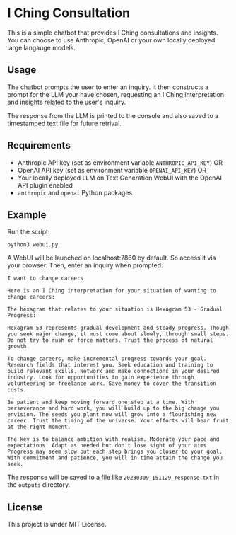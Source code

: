 # I Ching Consultation

This is a simple chatbot that provides I Ching consultations and insights. You can choose to use Anthropic, OpenAI or your own locally deployed large langauge models. 

## Usage

The chatbot prompts the user to enter an inquiry. It then constructs a prompt for the LLM your have chosen, requesting an I Ching interpretation and insights related to the user's inquiry. 

The response from the LLM is printed to the console and also saved to a timestamped text file for future retrival.

## Requirements

- Anthropic API key (set as environment variable `ANTHROPIC_API_KEY`) OR
- OpenAI API key (set as environment variable `OPENAI_API_KEY`) OR
- Your locally deployed LLM on Text Generation WebUI with the OpenAI API plugin enabled
- `anthropic` and `openai` Python packages

## Example

Run the script:
```
python3 webui.py
```
A WebUI will be launched on localhost:7860 by default. So access it via your browser.
Then, enter an inquiry when prompted:

```
I want to change careers

```
```
Here is an I Ching interpretation for your situation of wanting to change careers:

The hexagram that relates to your situation is Hexagram 53 - Gradual Progress:

Hexagram 53 represents gradual development and steady progress. Though you seek major change, it must come about slowly, through small steps. Do not try to rush or force matters. Trust the process of natural growth.

To change careers, make incremental progress towards your goal. Research fields that interest you. Seek education and training to build relevant skills. Network and make connections in your desired industry. Look for opportunities to gain experience through volunteering or freelance work. Save money to cover the transition costs.

Be patient and keep moving forward one step at a time. With perseverance and hard work, you will build up to the big change you envision. The seeds you plant now will grow into a flourishing new career. Trust the timing of the universe. Your efforts will bear fruit at the right moment.

The key is to balance ambition with realism. Moderate your pace and expectations. Adapt as needed but don't lose sight of your aims. Progress may seem slow but each step brings you closer to your goal. With commitment and patience, you will in time attain the change you seek.

```
The response will be saved to a file like `20230309_151129_response.txt` in the `outputs` directory.

## License

This project is under MIT License.
